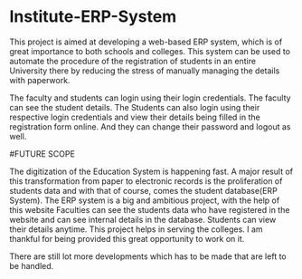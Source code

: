 # Institute-ERP-System
This project is aimed at developing a web-based ERP system, which is of great importance to both schools and colleges. This system can be used to automate the procedure of the registration of students in  an entire University there by reducing the stress of manually managing the details with paperwork.

The faculty and students can login using their login credentials. The faculty can see the student details. The Students can also login using their respective login credentials and view their details being filled in the registration form online. And they can change their password and logout as well.

#FUTURE SCOPE

The digitization of the Education System is happening fast. A major result of this transformation from paper to electronic records is the proliferation of students data and with that of course, comes the student database(ERP System).
The ERP system is a big and ambitious project, with the help of this website Faculties can see the students data who have registered in the website and can see internal details in the database. Students can view their details anytime. This project helps in serving the colleges. I am thankful for being provided this great opportunity to work on it.


There are still lot more developments which has to be made that are left to be handled. 

